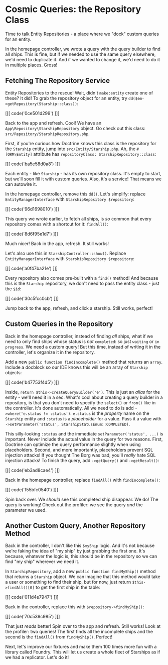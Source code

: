 # Cosmic Queries: the Repository Class

Time to talk Entity Repositories - a place where we "dock" custom queries
for an entity.

In the homepage controller, we wrote a query with the query builder to find all
ships. This is fine, but if we needed to use the same query elsewhere, we'd need
to duplicate it. And if we wanted to change it, we'd need to do it in multiple
places. Gross!

## Fetching The Repository Service

Entity Repositories to the rescue! Wait, didn't `make:entity` create one of these?
It did! To grab the repository object for an entity, try
`dd($em->getRepository(Starship::class))`:

[[[ code('0ce501d299') ]]]

Back to the app and refresh. Cool! We have an `App\Repository\StarshipRepository`
object. Go check out this class: `src/Repository/StarshipRepository.php`.

First, if you're curious how Doctrine knows this class is the repository for the
`Starship` entity, jump into `src/Entity/Starship.php`. Ah, the `#[ORM\Entity]`
attribute has `repositoryClass: StarshipRepository::class`:

[[[ code('ba5e58d0a8') ]]]

Each entity - like `Starship` - has its own repository class. It's empty to start,
but we'll soon fill it with custom queries. Also, it's a service! That means we
can autowire it.

In the homepage controller, remove this `dd()`. Let's simplify: replace `EntityManagerInterface`
with `StarshipRepository $repository`:

[[[ code('96d1698010') ]]]

This query we wrote earlier, to fetch all ships, is *so* common that every repository
comes with a shortcut for it: `findAll()`:

[[[ code('8d6f95e1d7') ]]]

Much nicer! Back in the app, refresh. It still works!

Let's also use this in `StarshipController::show()`. Replace
`EntityManagerInterface` with `StarshipRepository $repository`:

[[[ code('a0f47ba21e') ]]]

Every repository also comes pre-built with a `find()` method! And because this is
the `Starship` repository, we don't need to pass the entity class - just the `$id`:

[[[ code('30c5fcc0cb') ]]]

Jump back to the app, refresh, and click a starship. Still works, perfect!

## Custom Queries in the Repository

Back in the homepage controller, instead of finding *all* ships, what if we need
to only find ships whose status is *not* `completed`: so just `waiting` or `in progress`.
We need a custom query! But this time, instead of writing it in the controller,
let's organize it in the repository.

Add a new `public function findIncomplete()` method that returns an `array`. Include a
docblock so our IDE knows this will be an array of `Starship` objects:

[[[ code('b47753f4d5') ]]]

Inside, `return $this->createQueryBuilder('e')`.
This is just an *alias* for the entity - we'll need it in a sec.
What's cool about creating a query builder in a repository, is that you don't need
to specify the `select()` or `from()` like in the controller. It's done
automatically. All we need to do is add
`->where('e.status != :status')`. `e.status` is the *property* name on the `Starship`
entity and `:status` is a *placeholder* for a value. Pass it a value with
`->setParameter('status', StarshipStatusEnum::COMPLETED)`.

This silly-looking `:status` and the immediate `setParameter('status', ...)` is
important. Never include the actual value in the query for two reasons.
First, Doctrine can optimize the query performance slightly when using placeholders.
Second, and more importantly, placeholders prevent SQL injection attacks! If
you thought The Borg was bad, you'll *really* hate SQL injection attacks!
To finish the query, add `->getQuery()` and `->getResult()`:

[[[ code('eb3ad8cae4') ]]]

Back in the homepage controller, replace `findAll()` with `findIncomplete()`:

[[[ code('f55bfc0540') ]]]

Spin back over. We *should* see this completed ship disappear.
We do! The query is working! Check out the profiler:
we see the query *and* the parameter we used.

## Another Custom Query, Another Repository Method

Back in the controller, I don't like this `$myShip` logic. And it's not because
we're faking the idea of "my ship" by just grabbing the first one. It's because,
whatever the logic is, this should be in the repository so we can find "my ship"
wherever we need it.

In `StarshipRepository`, add a new `public function findMyShip()` method
that returns a `Starship` object. We can imagine that this method would take a user
or something to find their ship, but for now, just return `$this->findAll()[0]`
to get the first ship in the table:

[[[ code('011d4e7947') ]]]

Back in the controller, replace this with `$repository->findMyShip()`:

[[[ code('70c539c985') ]]]

That just *reads* better! Spin over to the app and refresh. Still works!
Look at the profiler: two
queries! The first finds all the incomplete ships and the second is the `findAll()`
from `findMyShip()`. Perfect!

Next, let's improve our fixtures and make them 100 times more fun with a library called
Foundry. This will let us create a whole fleet of Starships as if we had a
replicator. Let's do it!
